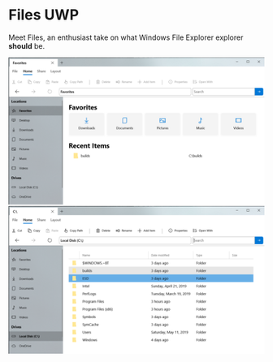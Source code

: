 <h1>Files UWP</h1>
<p>Meet Files, an enthusiast take on what Windows File Explorer explorer <b>should</b> be.</p>
<img src="Files UWP/Assets/FilesHome.png" width="600px">
<img src="Files UWP/Assets/FilesDrive.png" width="600px">
